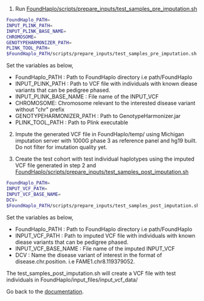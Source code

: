 
1. Run [FoundHaplo/scripts/prepare_inputs/test_samples_pre_imputation.sh](https://github.com/bahlolab/FoundHaplo/blob/main/scripts/prepare_inputs/test_samples_pre_imputation.sh)

```bash
FoundHaplo_PATH= 
INPUT_PLINK_PATH= 
INPUT_PLINK_BASE_NAME=
CHROMOSOME=
GENOTYPEHARMONIZER_PATH=
PLINK_TOOL_PATH= 
$FoundHaplo_PATH/scripts/prepare_inputs/test_samples_pre_imputation.sh "$FoundHaplo_PATH" "$FoundHaplo_PATH/example" "FAME1_test_cohort" "8" "$GENOTYPEHARMONIZER_PATH" "$PLINK_TOOL_PATH"
```
Set the variables as below,

* FoundHaplo_PATH : Path to FoundHaplo directory i.e path/FoundHaplo
* INPUT_PLINK_PATH :  Path to VCF file with individuals with known diease variants that can be pedigree phased.
* INPUT_PLINK_BASE_NAME : File name of the INPUT_VCF 
* CHROMOSOME: Chromosome relevant to the interested disease variant without "chr" prefix
* GENOTYPEHARMONIZER_PATH : Path to GenotypeHarmonizer.jar
* PLINK_TOOL_PATH : Path to Plink executable 

2. Impute the generated VCF file in FoundHaplo/temp/ using Michigan imputation server with 1000G phase 3 as reference panel and hg19 built. Do not filter for imutation quality yet. 

3. Create the test cohort with test individual haplotypes using the imputed VCF file generated in step 2 and [FoundHaplo/scripts/prepare_inputs/test_samples_post_imputation.sh](https://github.com/bahlolab/FoundHaplo/blob/main/scripts/prepare_inputs/test_samples_post_imputation.sh)

```bash
FoundHaplo_PATH= 
INPUT_VCF_PATH= 
INPUT_VCF_BASE_NAME=
DCV= 
$FoundHaplo_PATH/scripts/prepare_inputs/test_samples_post_imputation.sh "$FoundHaplo_PATH" "$FoundHaplo_PATH/temp/FAME1_test_cohort.snp.0.98.sample.0.98.chr8.vcf.gz" "FAME1_test_cohort.snp.0.98.sample.0.98.chr8.vcf.gz" "FAME1.chr8.119379052." 
```
Set the variables as below,

* FoundHaplo_PATH : Path to FoundHaplo directory i.e path/FoundHaplo
* INPUT_VCF_PATH :  Path to imputed VCF file with individuals with known diease variants that can be pedigree phased.
* INPUT_VCF_BASE_NAME : File name of the imputed INPUT_VCF 
* DCV : Name the disease variant of interest in the format of disease.chr.position. i.e FAME1.chr8.119379052.

The test_samples_post_imputation.sh will create a VCF file with test individuals in FoundHaplo/input_files/input_vcf_data/

Go back to the [documentation](https://github.com/bahlolab/FoundHaplo/blob/main/Documentation/Guide%20to%20run%20FoundHaplo.md).
